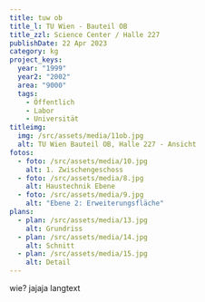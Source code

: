 ```yaml
---
title: tuw ob
title_l: TU Wien - Bauteil OB
title_zzl: Science Center / Halle 227
publishDate: 22 Apr 2023
category: kg
project_keys:
  year: "1999"
  year2: "2002"
  area: "9000"
  tags:
    - Öffentlich
    - Labor
    - Universität
titleimg:
  img: /src/assets/media/11ob.jpg
  alt: TU Wien Bauteil OB, Halle 227 - Ansicht
fotos:
  - foto: /src/assets/media/10.jpg
    alt: 1. Zwischengeschoss
  - foto: /src/assets/media/8.jpg
    alt: Haustechnik Ebene
  - foto: /src/assets/media/9.jpg
    alt: "Ebene 2: Erweiterungsfläche"
plans:
  - plan: /src/assets/media/13.jpg
    alt: Grundriss
  - plan: /src/assets/media/14.jpg
    alt: Schnitt
  - plan: /src/assets/media/15.jpg
    alt: Detail
---
```

wie? jajaja langtext
